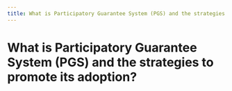 ```yaml
---
title: What is Participatory Guarantee System (PGS) and the strategies to promote its adoption?
---
```


# What is Participatory Guarantee System (PGS) and the strategies to promote its adoption?
